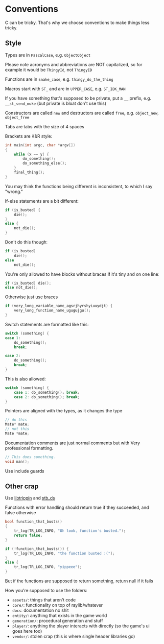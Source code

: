 # Conventions

C can be tricky. That's why we choose conventions to make things less tricky.

## Style

Types are in `PascalCase`, e.g. `ObjectObject`

Please note acronyms and abbreviations are NOT capitalized, so for example it would be `ThingyId`, not `ThingyID`

Functions are in `snake_case`, e.g. `thingy_do_the_thing`

Macros start with `ST_` and are in `UPPER_CASE`, e.g. `ST_IDK_MAN`

If you have something that's supposed to be private, put a `__` prefix, e.g. `__st_send_nuke` (but private is bloat don't use this)

Constructors are called `new` and destructors are called `free`, e.g. `object_new`, `object_free`

Tabs are tabs with the size of 4 spaces

Brackets are K&R style:

```c
int main(int argc, char *argv[])
{
    while (x == y) {
        do_something();
        do_something_else();
    }
    final_thing();
}
```

You may think the functions being different is inconsistent, to which I say "wrong."

If-else statements are a bit different:

```c
if (is_busted) {
    die();
}
else {
    not_die();
}
```

Don't do this though:
```c
if (is_busted)
    die();
else
    not_die();
```

You're only allowed to have blocks without braces if it's tiny and on one line:

```c
if (is_busted) die();
else not_die();
```

Otherwise just use braces

```c
if (very_long_variable_name_agsrjhyrshyiuuydjt) {
    very_long_function_name_ugugujgu();
}
```

Switch statements are formatted like this:

```c
switch (something) {
case 1:
    do_something();
    break;

case 2:
    do_something();
    break;
}
```

This is also allowed:

```c
switch (something) {
    case 1: do_something(); break;
    case 2: do_something(); break;
}
```

Pointers are aligned with the types, as it changes the type

```c
// do this
Mate* mate;
// not this
Mate *mate;
```

Documentation comments are just normal comments but with Very professional formatting.
```c
// This does something.
void man();
```

Use include guards

## Other crap

Use [libtrippin](https://github.com/hellory4n/libtrippin) and [stb_ds](https://nothings.org/stb_ds)

Functions with error handling should return true if they succeeded, and false otherwise

```c
bool function_that_busts()
{
    tr_log(TR_LOG_INFO, "Oh look, function's busted.");
    return false;
}

if (!function_that_busts()) {
    tr_log(TR_LOG_INFO, "the function busted :(");
}
else {
    tr_log(TR_LOG_INFO, "yippeee");
}
```

But if the functions are supposed to return something, return null if it fails

How you're supposed to use the folders:
- `assets/`: things that aren't code
- `core/`: functionality on top of raylib/whatever
- `docs`: documentation no shit
- `entity/`: anything that exists in the game world
- `generation/`: procedural generation and stuff
- `player/`: anything the player interacts with directly (so the game's ui goes here too)
- `vendor/`: stolen crap (this is where single header libraries go)
